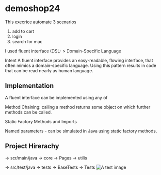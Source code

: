 # demoshop24

This execrice automate 3 scenarios 
1. add to cart 
2. login 
3. search for mac 

I used fluent interface (DSL- > Domain-Specific Language 

Intent
   A fluent interface provides an easy-readable, flowing interface, that often mimics a 
   domain-specific language. Using this pattern results in code that can be read nearly as human language.

Implementation
------------------------------
A fluent interface can be implemented using any of

Method Chaining: calling a method returns some object on which further methods can be called.

Static Factory Methods and Imports

Named parameters - can be simulated in Java using static factory methods.

**Project Hirerachy**
-----------------------------
-> scr/main/java 
      -> core
      -> Pages
      -> utilis
   
 -> src/test/java
   -> tests
      -> BaseTests 
      -> Tests
![A test image](https://user-images.githubusercontent.com/20645322/118984353-b5f95900-b97d-11eb-9ab9-e55ed08e9e98.png)

